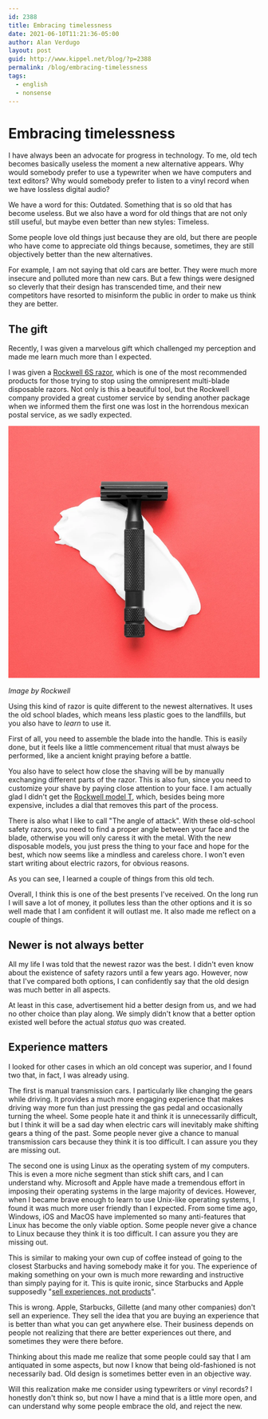 ```yaml
---
id: 2388
title: Embracing timelessness
date: 2021-06-10T11:21:36-05:00
author: Alan Verdugo
layout: post
guid: http://www.kippel.net/blog/?p=2388
permalink: /blog/embracing-timelessness
tags:
  - english
  - nonsense
---
```


# Embracing timelessness

I have always been an advocate for progress in technology. To me, old tech becomes basically useless the moment a new alternative appears. Why would somebody prefer to use a typewriter when we have computers and text editors? Why would somebody prefer to listen to a vinyl record when we have lossless digital audio?

We have a word for this: Outdated. Something that is so old that has become useless. But we also have a word for old things that are not only still useful, but maybe even better than new styles: Timeless.

Some people love old things just because they are old, but there are people who have come to appreciate old things because, sometimes, they are still objectively better than the new alternatives.

For example, I am not saying that old cars are better. They were much more insecure and polluted more than new cars. But a few things were designed so cleverly that their design has transcended time, and their new competitors have resorted to misinform the public in order to make us think they are better.

## The gift

Recently, I was given a marvelous gift which challenged my perception and made me learn much more than I expected.

I was given a [Rockwell 6S razor](https://getrockwell.com/products/rockwell-6s), which is one of the most recommended products for those trying to stop using the omnipresent multi-blade disposable razors. Not only is this a beautiful tool, but the Rockwell company provided a great customer service by sending another package when we informed them the first one was lost in the horrendous mexican postal service, as we sadly expected.

![Image by Rockwell](https://raw.githubusercontent.com/alanverdugo/alanverdugo.github.io/master/_posts/embracing_timelessness/rockwell-jet-black-6s.png "Image by Rockwell")

*Image by Rockwell*

Using this kind of razor is quite different to the newest alternatives. It uses the old school blades, which means less plastic goes to the landfills, but you also have to *learn* to use it.

First of all, you need to assemble the blade into the handle. This is easily done, but it feels like a little commencement ritual that must always be performed, like a ancient knight praying before a battle.

You also have to select how close the shaving will be by manually exchanging different parts of the razor. This is also fun, since you need to customize your shave by paying close attention to your face. I am actually glad I didn't get the [Rockwell model T](https://getrockwell.com/products/rockwell-model-t), which, besides being more expensive, includes a dial that removes this part of the process.

There is also what I like to call "The angle of attack". With these old-school safety razors, you need to find a proper angle between your face and the blade, otherwise you will only caress it with the metal. With the new disposable models, you just press the thing to your face and hope for the best, which now seems like a mindless and careless chore. I won't even start writing about electric razors, for obvious reasons.

As you can see, I learned a couple of things from this old tech.

Overall, I think this is one of the best presents I've received. On the long run I will save a lot of money, it pollutes less than the other options and it is so well made that I am confident it will outlast me. It also made me reflect on a couple of things.

## Newer is not always better

All my life I was told that the newest razor was the best. I didn't even know about the existence of safety razors until a few years ago. However, now that I've compared both options, I can confidently say that the old design was much better in all aspects.

At least in this case, advertisement hid a better design from us, and we had no other choice than play along. We simply didn't know that a better option existed well before the actual *status quo* was created.

## Experience matters

I looked for other cases in which an old concept was superior, and I found two that, in fact, I was already using.

The first is manual transmission cars. I particularly like changing the gears while driving. It provides a much more engaging experience that makes driving way more fun than just pressing the gas pedal and occasionally turning the wheel. Some people hate it and think it is unnecessarily difficult, but I think it will be a sad day when electric cars will inevitably make shifting gears a thing of the past. Some people never give a chance to manual transmission cars because they think it is too difficult. I can assure you they are missing out.

The second one is using Linux as the operating system of my computers. This is even a more niche segment than stick shift cars, and I can understand why. Microsoft and Apple have made a tremendous effort in imposing their operating systems in the large majority of devices. However, when I became brave enough to learn to use Unix-like operating systems, I found it was much more user friendly than I expected. From some time ago, Windows, iOS and MacOS have implemented so many anti-features that Linux has become the only viable option. Some people never give a chance to Linux because they think it is too difficult. I can assure you they are missing out.

This is similar to making your own cup of coffee instead of going to the closest Starbucks and having somebody make it for you. The experience of making something on your own is much more rewarding and instructive than simply paying for it. This is quite ironic, since Starbucks and Apple supposedly "[sell experiences, not products](https://www.thestreet.com/personal-finance/apple-starbucks-sell-experiences-not-products-12806098)".

This is wrong. Apple, Starbucks, Gillette (and many other companies) don't sell an experience. They sell the idea that you are buying an experience that is better than what you can get anywhere else. Their business depends on people not realizing that there are better experiences out there, and sometimes they were there before.

Thinking about this made me realize that some people could say that I am antiquated in some aspects, but now I know that being old-fashioned is not necessarily bad. Old design is sometimes better even in an objective way.

Will this realization make me consider using typewriters or vinyl records? I honestly don't think so, but now I have a mind that is a little more open, and can understand why some people embrace the old, and reject the new.

